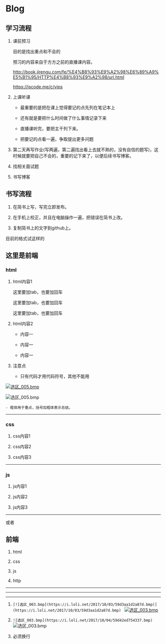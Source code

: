 # Blog


## 学习流程

1. 课前预习

	目的是找出重点和不会的

	预习的内容来自于方方之前的直播课内容。

	http://book.jirengu.com/fe/%E4%B8%93%E9%A2%98%E6%89%A9%E5%B1%95/HTTP%E4%B8%93%E9%A2%98/url.html

	https://jscode.me/c/vips

2. 上课听课

	- 最重要的是把在课上觉得要记的点先列在笔记本上

	- 还有就是要把什么时间做了什么事情记录下来

	- 直播课听完，要把主干列下来。

	- 把要记的点看一遍，争取提出更多问题


4. 第二天再写作业(写两遍，第二遍找出看上去就不熟的，没有自信的题写)，这时候就要把自己不会的，重要的记下来了，以便后续书写博客。

5. 找相关面试题

5. 书写博客


## 书写流程

1. 在简书上写，写完立即发布。

2. 在手机上校正，并且在电脑操作一遍，把错误在简书上改。

3. 复制简书上的文字到github上。




目前的格式试这样的


## 这里是前端

### html

1. html内容1

	这里要加tab，也要加回车

	这里要加tab，也要加回车
	
	这里要加tab，也要加回车

1. html内容2

	- 内容一

	- 内容一

	- 内容一

1. 注意点

	- 只有代码才用代码符号，其他不能用

[![选区_005.bmp](https://ooo.0o0.ooo/2017/10/09/59db103d7a40f.bmp)](https://ooo.0o0.ooo/2017/10/09/59db103d7a40f.bmp)


![选区_005.bmp](https://ooo.0o0.ooo/2017/10/09/59db103d7a40f.bmp)



	- 粗体用于重点，括号加粗体表示总结。


---

### css

1. css内容1

1. css内容2

1. css内容3

---

### js 

1. js内容1

1. js内容2

1. js内容3

---

或者

## 前端

1. html

2. css

3. js

3. http






---
---
---
1. `[![选区_003.bmp](https://i.loli.net/2017/10/03/59d3aa1d2a87d.bmp)](https://i.loli.net/2017/10/03/59d3aa1d2a87d.bmp)
`
[![选区_003.bmp](https://i.loli.net/2017/10/03/59d3aa1d2a87d.bmp)](https://i.loli.net/2017/10/03/59d3aa1d2a87d.bmp)

2. `![选区_003.bmp](https://i.loli.net/2017/10/04/59d42ed754337.bmp)`
![选区_003.bmp](https://i.loli.net/2017/10/04/59d42ed754337.bmp)


2. 必须换行


